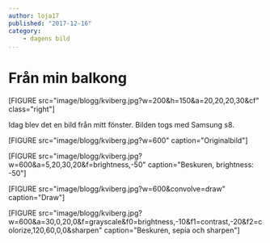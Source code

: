 ```yaml
---
author: loja17
published: "2017-12-16"
category:
    - dagens bild
...
```

Från min balkong
==================================

[FIGURE src="image/blogg/kviberg.jpg?w=200&h=150&a=20,20,20,30&cf" class="right"]

Idag blev det en bild från mitt fönster. Bilden togs med Samsung s8.

<!--more-->

[FIGURE src="image/blogg/kviberg.jpg?w=600" caption="Originalbild"] 

[FIGURE src="image/blogg/kviberg.jpg?w=600&a=5,20,30,20&f=brightness,-50" caption="Beskuren, brightness: -50"] 

[FIGURE src="image/blogg/kviberg.jpg?w=600&convolve=draw" caption="Draw"]

[FIGURE src="image/blogg/kviberg.jpg?w=600&a=30,0,20,0&f=grayscale&f0=brightness,-10&f1=contrast,-20&f2=colorize,120,60,0,0&sharpen" caption="Beskuren, sepia och sharpen"]
